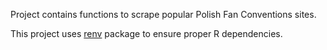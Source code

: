 Project contains functions to scrape popular Polish Fan Conventions sites.

This project uses [renv](https://rstudio.github.io/renv/articles/renv.html#workflow) package to ensure proper R dependencies. 
